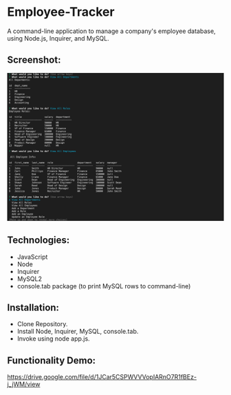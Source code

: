 # Employee-Tracker

A command-line application to manage a company's employee database, using Node.js, Inquirer, and MySQL.

## Screenshot:
![image](https://github.com/bdamota/Employee-Tracker/blob/master/Screen%20Shot%202020-08-09%20at%209.19.41%20PM.png)

## Technologies:
- JavaScript
- Node
- Inquirer
- MySQL2 
- console.tab package (to print MySQL rows to command-line) 

## Installation:
- Clone Repository.
- Install Node, Inquirer, MySQL, console.tab.
- Invoke using node app.js.

## Functionality Demo:
https://drive.google.com/file/d/1JCar5CSPWVVVopIARnO7R1fBEz-j_jWM/view
